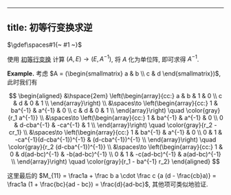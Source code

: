 
---
title: 初等行变换求逆
---

$\gdef\spaces#1{~ #1 ~}$

使用 [初等行变换](./gauss-jordan.md) 计算 $(A, E) \to (E, A^{-1})$, 将 $A$ 化为单位阵, 即可求得 $A^{-1}$. 

$\textbf{Example.}$ 考虑 $A = (\begin{smallmatrix} a & b \\ c & d \end{smallmatrix})$, 此时我们有

$$
\begin{aligned}
&\hspace{2em} \left(\begin{array}{cc:}
   a & b & 1 & 0 \\
   c & d & 0 & 1 \\
\end{array}\right) \\
&\spaces\to
\left(\begin{array}{cc:}
   1 & ba^{-1} & a^{-1} & 0 \\
   c & d & 0 & 1 \\
\end{array}\right)
\quad \color{gray}{r_1 a^{-1}}
\\
&\spaces\to
\left(\begin{array}{cc:}
   1 & ba^{-1} & a^{-1} & 0 \\
   0 & d-cba^{-1} & -ca^{-1} & 1 \\
\end{array}\right)
\quad \color{gray}{r_2 - cr_1}
\\
&\spaces\to
\left(\begin{array}{cc:}
   1 & ba^{-1} & a^{-1} & 0 \\
   0 & 1 & -ca^{-1}(d-cba^{-1})^{-1} & (d-cba^{-1})^{-1} \\
\end{array}\right)
\quad \color{gray}{r_2 (d-cba^{-1})^{-1}}
\\
&\spaces\to
\left(\begin{array}{cc:}
   1 & 0 & d(ad-bc)^{-1} & -b(ad-bc)^{-1} \\
   0 & 1 & -c(ad-bc)^{-1} & a(ad-bc)^{-1} \\
\end{array}\right)
\quad \color{gray}{r_1 - ba^{-1} r_2}
\end{aligned}
$$

这里最后的 $M_{11} = \frac1a + \frac b a \cdot \frac c {a (d - \frac{cb}a)} = \frac1a (1 + \frac{bc}{ad - bc}) = \frac{d}{ad-bc}$, 其他项可类似地验证. 

